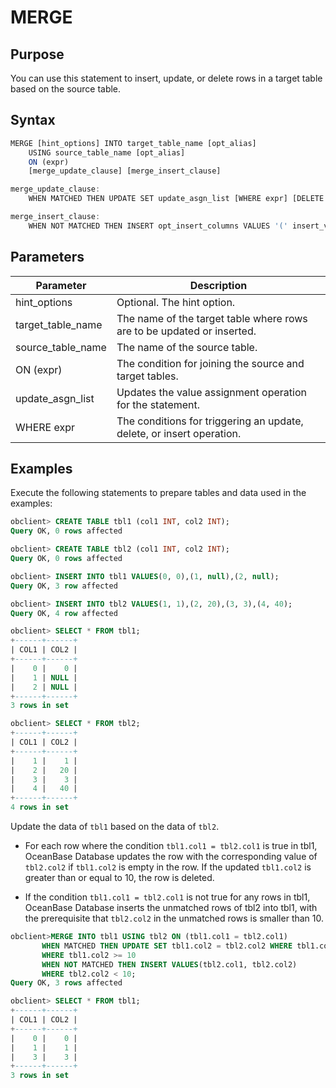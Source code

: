 # MERGE

## Purpose

You can use this statement to insert, update, or delete rows in a target table based on the source table.

## Syntax

```javascript
MERGE [hint_options] INTO target_table_name [opt_alias]
    USING source_table_name [opt_alias]
    ON (expr)
    [merge_update_clause] [merge_insert_clause]

merge_update_clause:
    WHEN MATCHED THEN UPDATE SET update_asgn_list [WHERE expr] [DELETE WHERE expr]

merge_insert_clause:
    WHEN NOT MATCHED THEN INSERT opt_insert_columns VALUES '(' insert_vals ')' [WHERE expr]
```

## Parameters

| Parameter | Description |
|-------------------|-------------------------|
| hint_options | Optional. The hint option.  |
| target_table_name | The name of the target table where rows are to be updated or inserted.  |
| source_table_name | The name of the source table.  |
| ON (expr) | The condition for joining the source and target tables.  |
| update_asgn_list | Updates the value assignment operation for the statement.  |
| WHERE expr | The conditions for triggering an update, delete, or insert operation.  |

## Examples

Execute the following statements to prepare tables and data used in the examples:

```sql
obclient> CREATE TABLE tbl1 (col1 INT, col2 INT);
Query OK, 0 rows affected

obclient> CREATE TABLE tbl2 (col1 INT, col2 INT);
Query OK, 0 rows affected

obclient> INSERT INTO tbl1 VALUES(0, 0),(1, null),(2, null);
Query OK, 3 row affected

obclient> INSERT INTO tbl2 VALUES(1, 1),(2, 20),(3, 3),(4, 40);
Query OK, 4 row affected

obclient> SELECT * FROM tbl1;
+------+------+
| COL1 | COL2 |
+------+------+
|    0 |    0 |
|    1 | NULL |
|    2 | NULL |
+------+------+
3 rows in set

obclient> SELECT * FROM tbl2;
+------+------+
| COL1 | COL2 |
+------+------+
|    1 |    1 |
|    2 |   20 |
|    3 |    3 |
|    4 |   40 |
+------+------+
4 rows in set
```

Update the data of `tbl1` based on the data of `tbl2`.

* For each row where the condition `tbl1.col1 = tbl2.col1` is true in tbl1, OceanBase Database updates the row with the corresponding value of `tbl2.col2` if `tbl1.col2` is empty in the row. If the updated `tbl1.col2` is greater than or equal to 10, the row is deleted.

* If the condition `tbl1.col1 = tbl2.col1` is not true for any rows in tbl1, OceanBase Database inserts the unmatched rows of tbl2 into tbl1, with the prerequisite that `tbl2.col2` in the unmatched rows is smaller than 10.

```sql
obclient>MERGE INTO tbl1 USING tbl2 ON (tbl1.col1 = tbl2.col1)
       WHEN MATCHED THEN UPDATE SET tbl1.col2 = tbl2.col2 WHERE tbl1.col2 IS NULL DELETE
       WHERE tbl1.col2 >= 10
       WHEN NOT MATCHED THEN INSERT VALUES(tbl2.col1, tbl2.col2)
       WHERE tbl2.col2 < 10;
Query OK, 3 rows affected

obclient> SELECT * FROM tbl1;
+------+------+
| COL1 | COL2 |
+------+------+
|    0 |    0 |
|    1 |    1 |
|    3 |    3 |
+------+------+
3 rows in set
```

